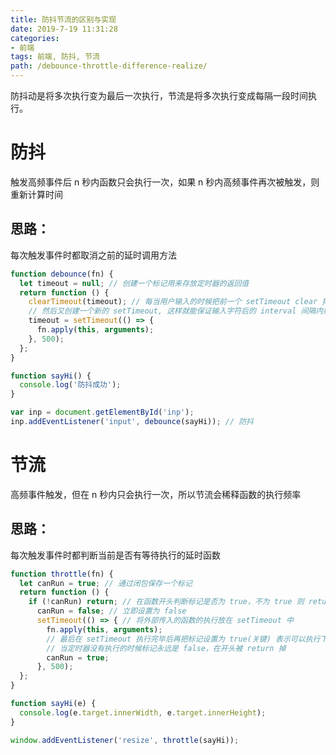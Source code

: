 ```yaml
---
title: 防抖节流的区别与实现
date: 2019-7-19 11:31:28
categories:
- 前端
tags: 前端, 防抖, 节流
path: /debounce-throttle-difference-realize/
---
```


防抖动是将多次执行变为最后一次执行，节流是将多次执行变成每隔一段时间执行。

# 防抖

触发高频事件后 n 秒内函数只会执行一次，如果 n 秒内高频事件再次被触发，则重新计算时间

## 思路：

每次触发事件时都取消之前的延时调用方法

```js
function debounce(fn) {
  let timeout = null; // 创建一个标记用来存放定时器的返回值
  return function () {
    clearTimeout(timeout); // 每当用户输入的时候把前一个 setTimeout clear 掉
    // 然后又创建一个新的 setTimeout, 这样就能保证输入字符后的 interval 间隔内如果还有字符输入的话，就不会执行 fn 函数
    timeout = setTimeout(() => {
      fn.apply(this, arguments);
    }, 500);
  };
}

function sayHi() {
  console.log('防抖成功');
}

var inp = document.getElementById('inp');
inp.addEventListener('input', debounce(sayHi)); // 防抖
```


# 节流

高频事件触发，但在 n 秒内只会执行一次，所以节流会稀释函数的执行频率

## 思路：

每次触发事件时都判断当前是否有等待执行的延时函数

```js
function throttle(fn) {
  let canRun = true; // 通过闭包保存一个标记
  return function () {
    if (!canRun) return; // 在函数开头判断标记是否为 true，不为 true 则 return
      canRun = false; // 立即设置为 false
      setTimeout(() => { // 将外部传入的函数的执行放在 setTimeout 中
        fn.apply(this, arguments);
        // 最后在 setTimeout 执行完毕后再把标记设置为 true(关键) 表示可以执行下一次循环了
        // 当定时器没有执行的时候标记永远是 false，在开头被 return 掉
        canRun = true;
      }, 500);
  };
}

function sayHi(e) {
  console.log(e.target.innerWidth, e.target.innerHeight);
}

window.addEventListener('resize', throttle(sayHi));
```

